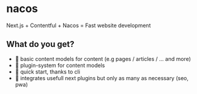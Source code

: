 # nacos

Next.js + Contentful + Nacos = Fast website development 

## What do you get? 

- 📃 basic content models for content (e.g pages / articles / ... and more) 
- 🔌 plugin-system for content models 
- 🚤 quick start, thanks to cli
- 📧 integrates usefull next plugins but only as many as necessary (seo, pwa) 


